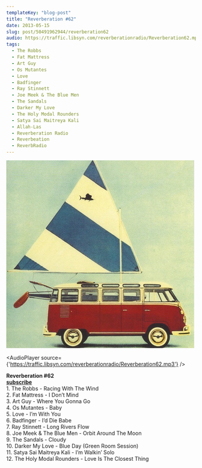 ```yaml
---
templateKey: "blog-post"
title: "Reverberation #62"
date: 2013-05-15
slug: post/50491962944/reverberation62
audio: https://traffic.libsyn.com/reverberationradio/Reverberation62.mp3
tags:
  - The Robbs
  - Fat Mattress
  - Art Guy
  - Os Mutantes
  - Love
  - Badfinger
  - Ray Stinnett
  - Joe Meek & The Blue Men
  - The Sandals
  - Darker My Love
  - The Holy Modal Rounders
  - Satya Sai Maitreya Kali
  - Allah-Las
  - Reverberation Radio
  - Reverbeation
  - ReverbRadio
---
```


![Reverberation #62](../images/6fdbd87c4b99ae14944eff807494cdd4dba4e82700bfe6ade06b123e939f6c93.jpg)

<AudioPlayer source={'https://traffic.libsyn.com/reverberationradio/Reverberation62.mp3'} />

<p><strong>Reverberation #62<br /></strong><strong><a href="https://itunes.apple.com/us/podcast/reverberation-radio/id520739212?ign-mpt=uo%3D4" title="subscribe" target="_blank">subscribe</a></strong><br />1. The Robbs - Racing With The Wind<br />2. Fat Mattress - I Don&rsquo;t Mind<br />3. Art Guy - Where You Gonna Go<br />4. Os Mutantes - Baby<br />5. Love - I&rsquo;m With You<br />6. Badfinger - I&rsquo;d Die Babe<br />7. Ray Stinnett - Long Rivers Flow<br />8. Joe Meek &amp; The Blue Men - Orbit Around The Moon<br />9. The Sandals - Cloudy<br />10. Darker My Love - Blue Day (Green Room Session)<br />11.&nbsp;Satya Sai Maitreya Kali - I&rsquo;m Walkin&rsquo; Solo<br />12. The Holy Modal Rounders - Love Is The Closest Thing</p>
